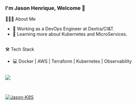 ### I'm Jason Henrique, Welcome 👋 

👨🏻‍💻 About Me

- 💼 Working as a DevOps Engineer at Dextra/CI&T.
- 🌱 Learning more about Kubernetes and MicroServices.

##

🛠 Tech Stack

- 💻   Docker | AWS | Terraform | Kubernetes | Observability

##

<div>
  <a href="https://github.com/jjasonhenrique">
  <img height"180em" src="https://github-readme-stats.vercel.app/api?username=jjasonhenrique&show_icons=true&theme=dark&count_private=true"/>
</div>

## 
 
<div style="display: inline_block"><br>
  <img align="center" alt="Jason-K8S" src="https://cdn.iconscout.com/icon/free/png-128/kubernets-283489.png">
</div>

  

